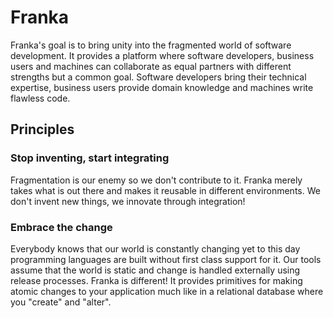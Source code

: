 # Franka

Franka's goal is to bring unity into the fragmented world of software development. It provides a platform where software developers, business users and machines can collaborate as equal partners with different strengths but a common goal. Software developers bring their technical expertise, business users provide domain knowledge and machines write flawless code.

## Principles

### Stop inventing, start integrating

Fragmentation is our enemy so we don't contribute to it. Franka merely takes what is out there and makes it reusable in different environments. We don't invent new things, we innovate through integration!

### Embrace the change

Everybody knows that our world is constantly changing yet to this day programming languages are built without first class support for it. Our tools assume that the world is static and change is handled externally using release processes. Franka is different! It provides primitives for making atomic changes to your application much like in a relational database where you "create" and "alter".



